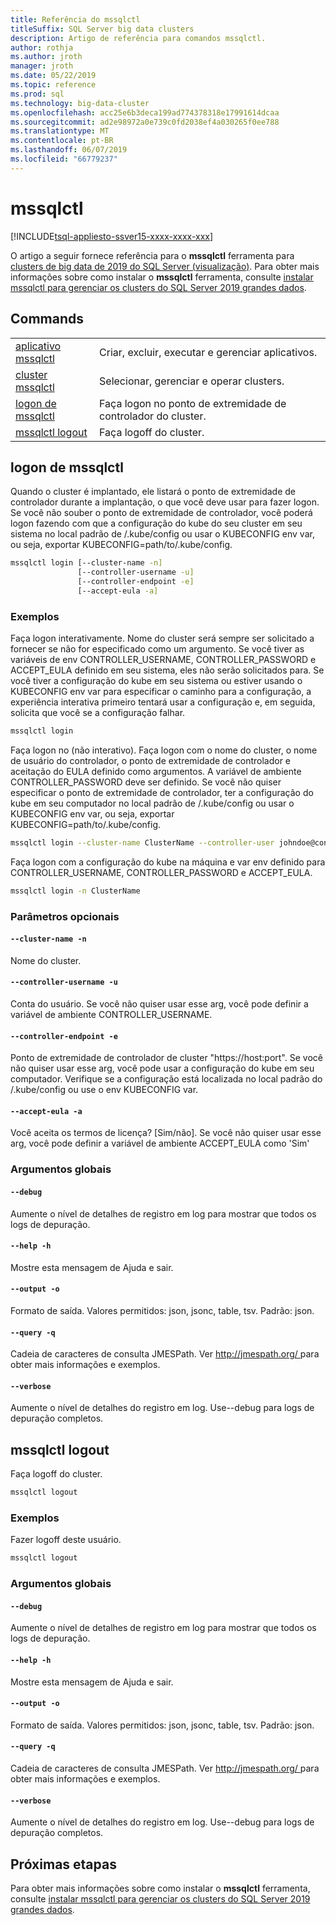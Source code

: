 ```yaml
---
title: Referência do mssqlctl
titleSuffix: SQL Server big data clusters
description: Artigo de referência para comandos mssqlctl.
author: rothja
ms.author: jroth
manager: jroth
ms.date: 05/22/2019
ms.topic: reference
ms.prod: sql
ms.technology: big-data-cluster
ms.openlocfilehash: acc25e6b3deca199ad774378318e17991614dcaa
ms.sourcegitcommit: ad2e98972a0e739c0fd2038ef4a030265f0ee788
ms.translationtype: MT
ms.contentlocale: pt-BR
ms.lasthandoff: 06/07/2019
ms.locfileid: "66779237"
---
```

# <a name="mssqlctl"></a>mssqlctl

[!INCLUDE[tsql-appliesto-ssver15-xxxx-xxxx-xxx](../includes/tsql-appliesto-ssver15-xxxx-xxxx-xxx.md)]

O artigo a seguir fornece referência para o **mssqlctl** ferramenta para [clusters de big data de 2019 do SQL Server (visualização)](big-data-cluster-overview.md). Para obter mais informações sobre como instalar o **mssqlctl** ferramenta, consulte [instalar mssqlctl para gerenciar os clusters do SQL Server 2019 grandes dados](deploy-install-mssqlctl.md).

## <a name="commands"></a>Commands
|     |     |
| --- | --- |
|[aplicativo mssqlctl](reference-mssqlctl-app.md) | Criar, excluir, executar e gerenciar aplicativos. |
|[cluster mssqlctl](reference-mssqlctl-cluster.md) | Selecionar, gerenciar e operar clusters. |
[logon de mssqlctl](#mssqlctl-login) | Faça logon no ponto de extremidade de controlador do cluster.
[mssqlctl logout](#mssqlctl-logout) | Faça logoff do cluster.
## <a name="mssqlctl-login"></a>logon de mssqlctl
Quando o cluster é implantado, ele listará o ponto de extremidade de controlador durante a implantação, o que você deve usar para fazer logon.  Se você não souber o ponto de extremidade de controlador, você poderá logon fazendo com que a configuração do kube do seu cluster em seu sistema no local padrão de <user home>/.kube/config ou usar o KUBECONFIG env var, ou seja, exportar KUBECONFIG=path/to/.kube/config.
```bash
mssqlctl login [--cluster-name -n] 
               [--controller-username -u]  
               [--controller-endpoint -e]  
               [--accept-eula -a]
```
### <a name="examples"></a>Exemplos
Faça logon interativamente. Nome do cluster será sempre ser solicitado a fornecer se não for especificado como um argumento. Se você tiver as variáveis de env CONTROLLER_USERNAME, CONTROLLER_PASSWORD e ACCEPT_EULA definido em seu sistema, eles não serão solicitados para. Se você tiver a configuração do kube em seu sistema ou estiver usando o KUBECONFIG env var para especificar o caminho para a configuração, a experiência interativa primeiro tentará usar a configuração e, em seguida, solicita que você se a configuração falhar.
```bash
mssqlctl login
```
Faça logon no (não interativo). Faça logon com o nome do cluster, o nome de usuário do controlador, o ponto de extremidade de controlador e aceitação do EULA definido como argumentos. A variável de ambiente CONTROLLER_PASSWORD deve ser definido.  Se você não quiser especificar o ponto de extremidade de controlador, ter a configuração do kube em seu computador no local padrão de <user home>/.kube/config ou usar o KUBECONFIG env var, ou seja, exportar KUBECONFIG=path/to/.kube/config.
```bash
mssqlctl login --cluster-name ClusterName --controller-user johndoe@contoso.com  --controller-endpoint https://<ip>:30080 --accept-eula yes
```
Faça logon com a configuração do kube na máquina e var env definido para CONTROLLER_USERNAME, CONTROLLER_PASSWORD e ACCEPT_EULA.
```bash
mssqlctl login -n ClusterName
```
### <a name="optional-parameters"></a>Parâmetros opcionais
#### `--cluster-name -n`
Nome do cluster.
#### `--controller-username -u`
Conta do usuário. Se você não quiser usar esse arg, você pode definir a variável de ambiente CONTROLLER_USERNAME.
#### `--controller-endpoint -e`
Ponto de extremidade de controlador de cluster "https://host:port". Se você não quiser usar esse arg, você pode usar a configuração do kube em seu computador. Verifique se a configuração está localizada no local padrão do <user home>/.kube/config ou use o env KUBECONFIG var.
#### `--accept-eula -a`
Você aceita os termos de licença? [Sim/não]. Se você não quiser usar esse arg, você pode definir a variável de ambiente ACCEPT_EULA como 'Sim'
### <a name="global-arguments"></a>Argumentos globais
#### `--debug`
Aumente o nível de detalhes de registro em log para mostrar que todos os logs de depuração.
#### `--help -h`
Mostre esta mensagem de Ajuda e sair.
#### `--output -o`
Formato de saída.  Valores permitidos: json, jsonc, table, tsv.  Padrão: json.
#### `--query -q`
Cadeia de caracteres de consulta JMESPath. Ver [ http://jmespath.org/ ](http://jmespath.org/]) para obter mais informações e exemplos.
#### `--verbose`
Aumente o nível de detalhes do registro em log. Use--debug para logs de depuração completos.
## <a name="mssqlctl-logout"></a>mssqlctl logout
Faça logoff do cluster.
```bash
mssqlctl logout 
```
### <a name="examples"></a>Exemplos
Fazer logoff deste usuário.
```bash
mssqlctl logout
```
### <a name="global-arguments"></a>Argumentos globais
#### `--debug`
Aumente o nível de detalhes de registro em log para mostrar que todos os logs de depuração.
#### `--help -h`
Mostre esta mensagem de Ajuda e sair.
#### `--output -o`
Formato de saída.  Valores permitidos: json, jsonc, table, tsv.  Padrão: json.
#### `--query -q`
Cadeia de caracteres de consulta JMESPath. Ver [ http://jmespath.org/ ](http://jmespath.org/]) para obter mais informações e exemplos.
#### `--verbose`
Aumente o nível de detalhes do registro em log. Use--debug para logs de depuração completos.

## <a name="next-steps"></a>Próximas etapas

Para obter mais informações sobre como instalar o **mssqlctl** ferramenta, consulte [instalar mssqlctl para gerenciar os clusters do SQL Server 2019 grandes dados](deploy-install-mssqlctl.md).